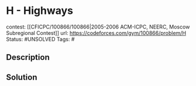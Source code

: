 # H - Highways

contest: [[CFICPC/100866/100866|2005-2006 ACM-ICPC, NEERC, Moscow Subregional Contest]]
url: https://codeforces.com/gym/100866/problem/H
Status: #UNSOLVED
Tags: #

## Description

## Solution

